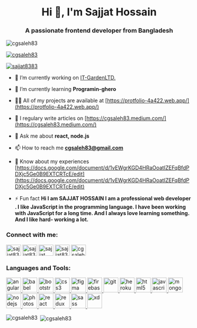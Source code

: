 <h1 align="center">Hi 👋, I'm Sajjat Hossain</h1>
<h3 align="center">A passionate frontend developer from Bangladesh</h3>

<p align="left"> <img src="https://komarev.com/ghpvc/?username=cgsaleh83&label=Profile%20views&color=0e75b6&style=flat" alt="cgsaleh83" /> </p>

<p align="left"> <a href="https://github.com/ryo-ma/github-profile-trophy"><img src="https://github-profile-trophy.vercel.app/?username=cgsaleh83" alt="cgsaleh83" /></a> </p>

<p align="left"> <a href="https://twitter.com/sajjat8383" target="blank"><img src="https://img.shields.io/twitter/follow/sajjat8383?logo=twitter&style=for-the-badge" alt="sajjat8383" /></a> </p>

- 🔭 I’m currently working on [IT-GardenLTD.](https://itgardenltd.com/)

- 🌱 I’m currently learning **Programin-ghero**

- 👨‍💻 All of my projects are available at [https://protfolio-4a422.web.app/](https://protfolio-4a422.web.app/)

- 📝 I regulary write articles on [https://cgsaleh83.medium.com/](https://cgsaleh83.medium.com/)

- 💬 Ask me about **react, node.js**

- 📫 How to reach me **cgsaleh83@gmail.com**

- 📄 Know about my experiences [https://docs.google.com/document/d/1vEWgrKGD4HRaOoatIZEFqBfdPDXjc5Ge0B9EXTCRTcE/edit](https://docs.google.com/document/d/1vEWgrKGD4HRaOoatIZEFqBfdPDXjc5Ge0B9EXTCRTcE/edit)

- ⚡ Fun fact **Hi I am SAJJAT HOSSAIN I am a professional web developer . I like JavaScript in the programming language. I have been working with JavaScript for a long time. And I always love learning something. And I like hard- working a lot.**

<h3 align="left">Connect with me:</h3>
<p align="left">
<a href="https://twitter.com/sajjat8383" target="blank"><img align="center" src="https://cdn.jsdelivr.net/npm/simple-icons@3.0.1/icons/twitter.svg" alt="sajjat8383" height="30" width="40" /></a>
<a href="https://linkedin.com/in/sajjat8383" target="blank"><img align="center" src="https://cdn.jsdelivr.net/npm/simple-icons@3.0.1/icons/linkedin.svg" alt="sajjat8383" height="30" width="40" /></a>
<a href="https://codesandbox.com/sajjat hossain" target="blank"><img align="center" src="https://cdn.jsdelivr.net/npm/simple-icons@3.0.1/icons/codesandbox.svg" alt="sajjat hossain" height="30" width="40" /></a>
<a href="https://fb.com/sajjat8383" target="blank"><img align="center" src="https://cdn.jsdelivr.net/npm/simple-icons@3.0.1/icons/facebook.svg" alt="sajjat8383" height="30" width="40" /></a>
<a href="https://medium.com/cgsaleh83.medium.com/" target="blank"><img align="center" src="https://cdn.jsdelivr.net/npm/simple-icons@3.0.1/icons/medium.svg" alt="cgsaleh83.medium.com/" height="30" width="40" /></a>
</p>

<h3 align="left">Languages and Tools:</h3>
<p align="left"> <a href="https://angular.io" target="_blank"> <img src="https://devicons.github.io/devicon/devicon.git/icons/angularjs/angularjs-original.svg" alt="angularjs" width="40" height="40"/> </a> <a href="https://babeljs.io/" target="_blank"> <img src="https://www.vectorlogo.zone/logos/babeljs/babeljs-icon.svg" alt="babel" width="40" height="40"/> </a> <a href="https://getbootstrap.com" target="_blank"> <img src="https://devicons.github.io/devicon/devicon.git/icons/bootstrap/bootstrap-plain.svg" alt="bootstrap" width="40" height="40"/> </a> <a href="https://www.w3schools.com/css/" target="_blank"> <img src="https://devicons.github.io/devicon/devicon.git/icons/css3/css3-original-wordmark.svg" alt="css3" width="40" height="40"/> </a> <a href="https://www.figma.com/" target="_blank"> <img src="https://www.vectorlogo.zone/logos/figma/figma-icon.svg" alt="figma" width="40" height="40"/> </a> <a href="https://firebase.google.com/" target="_blank"> <img src="https://www.vectorlogo.zone/logos/firebase/firebase-icon.svg" alt="firebase" width="40" height="40"/> </a> <a href="https://git-scm.com/" target="_blank"> <img src="https://www.vectorlogo.zone/logos/git-scm/git-scm-icon.svg" alt="git" width="40" height="40"/> </a> <a href="https://heroku.com" target="_blank"> <img src="https://www.vectorlogo.zone/logos/heroku/heroku-icon.svg" alt="heroku" width="40" height="40"/> </a> <a href="https://www.w3.org/html/" target="_blank"> <img src="https://devicons.github.io/devicon/devicon.git/icons/html5/html5-original-wordmark.svg" alt="html5" width="40" height="40"/> </a> <a href="https://developer.mozilla.org/en-US/docs/Web/JavaScript" target="_blank"> <img src="https://devicons.github.io/devicon/devicon.git/icons/javascript/javascript-original.svg" alt="javascript" width="40" height="40"/> </a> <a href="https://www.mongodb.com/" target="_blank"> <img src="https://devicons.github.io/devicon/devicon.git/icons/mongodb/mongodb-original-wordmark.svg" alt="mongodb" width="40" height="40"/> </a> <a href="https://nodejs.org" target="_blank"> <img src="https://devicons.github.io/devicon/devicon.git/icons/nodejs/nodejs-original-wordmark.svg" alt="nodejs" width="40" height="40"/> </a> <a href="https://www.photoshop.com/en" target="_blank"> <img src="https://devicons.github.io/devicon/devicon.git/icons/photoshop/photoshop-plain.svg" alt="photoshop" width="40" height="40"/> </a> <a href="https://reactjs.org/" target="_blank"> <img src="https://devicons.github.io/devicon/devicon.git/icons/react/react-original-wordmark.svg" alt="react" width="40" height="40"/> </a> <a href="https://redux.js.org" target="_blank"> <img src="https://devicons.github.io/devicon/devicon.git/icons/redux/redux-original.svg" alt="redux" width="40" height="40"/> </a> <a href="https://sass-lang.com" target="_blank"> <img src="https://devicons.github.io/devicon/devicon.git/icons/sass/sass-original.svg" alt="sass" width="40" height="40"/> </a> <a href="https://www.adobe.com/products/xd.html" target="_blank"> <img src="https://cdn.worldvectorlogo.com/logos/adobe-xd.svg" alt="xd" width="40" height="40"/> </a> </p>

<span><img align="left" src="https://github-readme-stats.vercel.app/api/top-langs?username=cgsaleh83&show_icons=true&locale=en&layout=compact" alt="cgsaleh83" /></span>
<span>&nbsp;<img align="center" src="https://github-readme-stats.vercel.app/api?username=cgsaleh83&show_icons=true&locale=en" alt="cgsaleh83" /></span>
